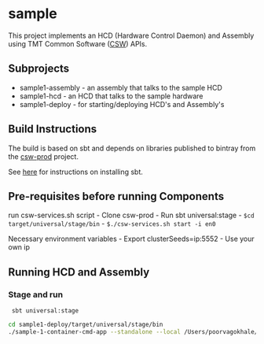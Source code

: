 # sample

This project implements an HCD (Hardware Control Daemon) and Assembly using 
TMT Common Software ([CSW](https://github.com/tmtsoftware/csw-prod)) APIs. 

## Subprojects

* sample1-assembly - an assembly that talks to the sample HCD
* sample1-hcd - an HCD that talks to the sample hardware
* sample1-deploy - for starting/deploying HCD's and Assembly's

## Build Instructions

The build is based on sbt and depends on libraries published to bintray from the 
[csw-prod](https://github.com/tmtsoftware/csw-prod) project.

See [here](https://www.scala-sbt.org/1.0/docs/Setup.html) for instructions on installing sbt.


## Pre-requisites before running Components

run csw-services.sh script
    - Clone csw-prod
    - Run sbt universal:stage
    - ```$cd target/universal/stage/bin```
    - ```$./csw-services.sh start -i en0```

Necessary environment variables  - 
Export clusterSeeds=ip:5552 - Use your own ip

## Running HCD and Assembly

### Stage and run
   ```sbtshell
    sbt universal:stage
```
 ```bash
 cd sample1-deploy/target/universal/stage/bin
 ./sample-1-container-cmd-app --standalone --local /Users/poorvagokhale/TMT/spikes/sample1/sample1-deploy/src/main/resources/Sample1AssemblyStandalone.conf
 ```

 
